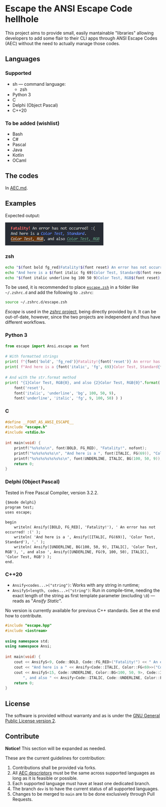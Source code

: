 # Escape the ANSI Escape Code hellhole

This project aims to provide small, easily mantainable "libraries" allowing developers to add some flair to their CLI apps through ANSI Escape Codes (AEC) without the need to actually manage those codes.

## Languages
### Supported

  * sh &mdash; command language:
    * zsh
  * Python 3
  * C
  * Delphi (Object Pascal)
  * C++20

### To be added (wishlist)

  * Bash
  * C#
  * Pascal
  * Java
  * Kotlin
  * OCaml

## The codes

In [AEC.md](AEC.md).


## Examples

Expected output:

![Expected output](doc/img/expected_output.png)

### zsh

```sh
echo "$(font bold fg_red)Fatality!$(font reset) An error has not occurred :("
echo "And here is a $(font italic fg 69)Color Test, Standard$(font reset)."
echo "$(font italic underline bg 100 50 9)Color Test, RGB$(font reset), and also $(font underline italic fg 9 100 50)Color Test, RGB$(font reset)"
```

To be used, it is recommended to place [`escape.zsh`](sh/zsh/escape.zsh) in a folder like `~/.zshrc.d` and add the following to `.zshrc`:

```sh
source ~/.zshrc.d/escape.zsh
```

*Escape* is used in the [*zshrc* project](https://github.com/ibnunes/zshrc), being directly provided by it. It can be out-of-date, however, since the two projects are independent and thus have different workflows.


### Python 3

```python
from escape import Ansi.escape as font

# With formatted strings
print( f"{font('bold', 'fg_red')}Fatality!{font('reset')} An error has not occurred :(" )
print( f"And here is a {font('italic', 'fg', 69)}Color Test, Standard{font('reset')}." )

# And with the str.format method
print( "{1}Color Test, RGB{0}, and also {2}Color Test, RGB{0}".format(    \
    font('reset'),                                                        \
    font('italic', 'underline', 'bg', 100, 50, 9),                        \
    font('underline', 'italic', 'fg', 9, 100, 50) ) )
```


### C

```c
#define __FONT_AS_ANSI_ESCAPE__
#include "escape.h"
#include <stdio.h>

int main(void) {
    printf("%s%s%s\n", font(BOLD, FG_RED), "Fatality!", nofont);
    printf("%s%s%s%s%s\n", "And here is a ", font(ITALIC, FG(69)), "Color Test, Standard", nofont, ".");
    printf("%s%s%s%s%s%s%s\n", font(UNDERLINE, ITALIC, BG(100, 50, 9)), "Color Test, RGB", nofont, ", and also ", font(ITALIC, FG(9, 100, 50), ITALIC), "Color Test, RGB", nofont);
    return 0;
}
```


### Delphi (Object Pascal)

Tested in Free Pascal Compiler, version 3.2.2.
```delphi
{$mode delphi}
program test;
uses escape;

begin
    writeln( Ansify([BOLD, FG_RED], 'Fatality!'), ' An error has not occurred! :(' );
    writeln( 'And here is a ', Ansify([ITALIC, FG(69)], 'Color Test, Standard'), '.' );
    writeln( Ansify([UNDERLINE, BG(100, 50, 9), ITALIC], 'Color Test, RGB'), ', and also ', Ansify([UNDERLINE, FG(9, 100, 50), ITALIC], 'Color Test, RGB') );
end.
```


### C++20

  * `Ansify<codes...>("string")`: Works with any string in runtime;
  * `AnsifyS<length, codes...>("string")`: Run in compile-time, needing the exact length of the string as first template parameter (excluding `\0`) &mdash; reads as "*Ansify Static*".

No version is currently available for previous C++ standards. See at the end how to contribute.

```cpp
#include "escape.hpp"
#include <iostream>

using namespace std;
using namespace Ansi;

int main(void) {
    cout << AnsifyS<9, Code::BOLD, Code::FG_RED>("Fatality!") << " An error has not occurred :(" << endl;
    cout << "And here is a " << Ansify<Code::ITALIC, Color::FG<69>>("Color Test, Standard") << "." << endl;
    cout << AnsifyS<15, Code::UNDERLINE, Color::BG<100, 50, 9>, Code::ITALIC>("Color Test, RGB") <<
        ", and also " << Ansify<Code::ITALIC, Code::UNDERLINE, Color::FG<9, 100, 5>>("Color Test, RGB") << endl;
    return 0;
}
```



## License

The software is provided without warranty and as is under the [GNU General Public License version 2](LICENSE.md).


## Contribute

**Notice!** This section will be expanded as needed.

These are the current guidelines for contribution:

  1. Contributions shall be provided via forks.
  2. All [AEC descriptors](AEC.md) must be the same across supported languages as long as it is feasible or possible.
  3. Each supported language must have at least one dedicated branch.
  4. The branch `dev` is to have the current status of all supported languages.
  5. Changes to be merged to `main` are to be done exclusively through Pull Requests.
